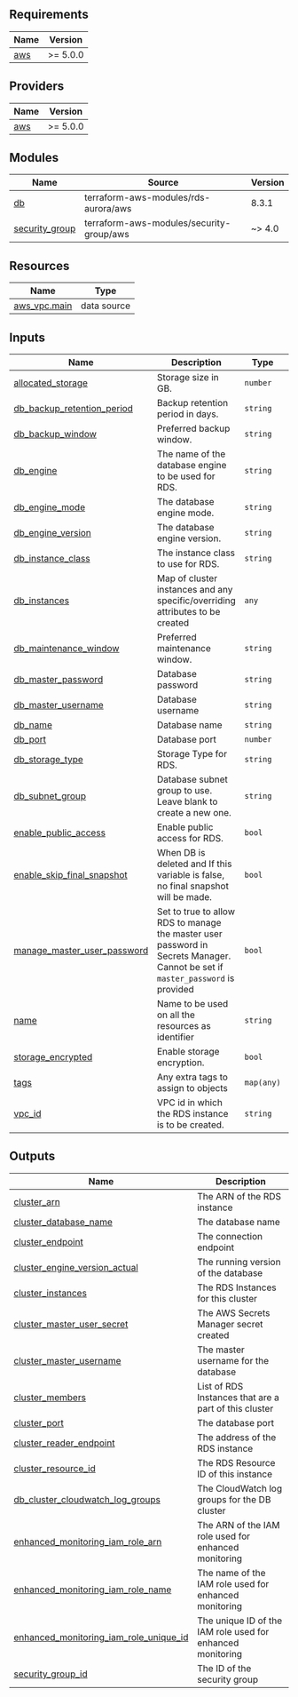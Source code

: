 <!-- BEGIN_TF_DOCS -->
## Requirements

| Name | Version |
|------|---------|
| <a name="requirement_aws"></a> [aws](#requirement\_aws) | >= 5.0.0 |

## Providers

| Name | Version |
|------|---------|
| <a name="provider_aws"></a> [aws](#provider\_aws) | >= 5.0.0 |

## Modules

| Name | Source | Version |
|------|--------|---------|
| <a name="module_db"></a> [db](#module\_db) | terraform-aws-modules/rds-aurora/aws | 8.3.1 |
| <a name="module_security_group"></a> [security\_group](#module\_security\_group) | terraform-aws-modules/security-group/aws | ~> 4.0 |

## Resources

| Name | Type |
|------|------|
| [aws_vpc.main](https://registry.terraform.io/providers/hashicorp/aws/latest/docs/data-sources/vpc) | data source |

## Inputs

| Name | Description | Type | Default | Required |
|------|-------------|------|---------|:--------:|
| <a name="input_allocated_storage"></a> [allocated\_storage](#input\_allocated\_storage) | Storage size in GB. | `number` | `null` | no |
| <a name="input_db_backup_retention_period"></a> [db\_backup\_retention\_period](#input\_db\_backup\_retention\_period) | Backup retention period in days. | `string` | `"1"` | no |
| <a name="input_db_backup_window"></a> [db\_backup\_window](#input\_db\_backup\_window) | Preferred backup window. | `string` | `"03:00-06:00"` | no |
| <a name="input_db_engine"></a> [db\_engine](#input\_db\_engine) | The name of the database engine to be used for RDS. | `string` | `"aurora-postgresql"` | no |
| <a name="input_db_engine_mode"></a> [db\_engine\_mode](#input\_db\_engine\_mode) | The database engine mode. | `string` | `"provisioned"` | no |
| <a name="input_db_engine_version"></a> [db\_engine\_version](#input\_db\_engine\_version) | The database engine version. | `string` | `"14"` | no |
| <a name="input_db_instance_class"></a> [db\_instance\_class](#input\_db\_instance\_class) | The instance class to use for RDS. | `string` | `"db.serverless"` | no |
| <a name="input_db_instances"></a> [db\_instances](#input\_db\_instances) | Map of cluster instances and any specific/overriding attributes to be created | `any` | `{}` | no |
| <a name="input_db_maintenance_window"></a> [db\_maintenance\_window](#input\_db\_maintenance\_window) | Preferred maintenance window. | `string` | `"Mon:00:00-Mon:03:00"` | no |
| <a name="input_db_master_password"></a> [db\_master\_password](#input\_db\_master\_password) | Database password | `string` | `""` | no |
| <a name="input_db_master_username"></a> [db\_master\_username](#input\_db\_master\_username) | Database username | `string` | `"name"` | no |
| <a name="input_db_name"></a> [db\_name](#input\_db\_name) | Database name | `string` | `"name"` | no |
| <a name="input_db_port"></a> [db\_port](#input\_db\_port) | Database port | `number` | `5432` | no |
| <a name="input_db_storage_type"></a> [db\_storage\_type](#input\_db\_storage\_type) | Storage Type for RDS. | `string` | `null` | no |
| <a name="input_db_subnet_group"></a> [db\_subnet\_group](#input\_db\_subnet\_group) | Database subnet group to use. Leave blank to create a new one. | `string` | `""` | no |
| <a name="input_enable_public_access"></a> [enable\_public\_access](#input\_enable\_public\_access) | Enable public access for RDS. | `bool` | `true` | no |
| <a name="input_enable_skip_final_snapshot"></a> [enable\_skip\_final\_snapshot](#input\_enable\_skip\_final\_snapshot) | When DB is deleted and If this variable is false, no final snapshot will be made. | `bool` | `true` | no |
| <a name="input_manage_master_user_password"></a> [manage\_master\_user\_password](#input\_manage\_master\_user\_password) | Set to true to allow RDS to manage the master user password in Secrets Manager. Cannot be set if `master_password` is provided | `bool` | `true` | no |
| <a name="input_name"></a> [name](#input\_name) | Name to be used on all the resources as identifier | `string` | `""` | no |
| <a name="input_storage_encrypted"></a> [storage\_encrypted](#input\_storage\_encrypted) | Enable storage encryption. | `bool` | `true` | no |
| <a name="input_tags"></a> [tags](#input\_tags) | Any extra tags to assign to objects | `map(any)` | `{}` | no |
| <a name="input_vpc_id"></a> [vpc\_id](#input\_vpc\_id) | VPC id in which the RDS instance is to be created. | `string` | n/a | yes |

## Outputs

| Name | Description |
|------|-------------|
| <a name="output_cluster_arn"></a> [cluster\_arn](#output\_cluster\_arn) | The ARN of the RDS instance |
| <a name="output_cluster_database_name"></a> [cluster\_database\_name](#output\_cluster\_database\_name) | The database name |
| <a name="output_cluster_endpoint"></a> [cluster\_endpoint](#output\_cluster\_endpoint) | The connection endpoint |
| <a name="output_cluster_engine_version_actual"></a> [cluster\_engine\_version\_actual](#output\_cluster\_engine\_version\_actual) | The running version of the database |
| <a name="output_cluster_instances"></a> [cluster\_instances](#output\_cluster\_instances) | The RDS Instances for this cluster |
| <a name="output_cluster_master_user_secret"></a> [cluster\_master\_user\_secret](#output\_cluster\_master\_user\_secret) | The AWS Secrets Manager secret created |
| <a name="output_cluster_master_username"></a> [cluster\_master\_username](#output\_cluster\_master\_username) | The master username for the database |
| <a name="output_cluster_members"></a> [cluster\_members](#output\_cluster\_members) | List of RDS Instances that are a part of this cluster |
| <a name="output_cluster_port"></a> [cluster\_port](#output\_cluster\_port) | The database port |
| <a name="output_cluster_reader_endpoint"></a> [cluster\_reader\_endpoint](#output\_cluster\_reader\_endpoint) | The address of the RDS instance |
| <a name="output_cluster_resource_id"></a> [cluster\_resource\_id](#output\_cluster\_resource\_id) | The RDS Resource ID of this instance |
| <a name="output_db_cluster_cloudwatch_log_groups"></a> [db\_cluster\_cloudwatch\_log\_groups](#output\_db\_cluster\_cloudwatch\_log\_groups) | The CloudWatch log groups for the DB cluster |
| <a name="output_enhanced_monitoring_iam_role_arn"></a> [enhanced\_monitoring\_iam\_role\_arn](#output\_enhanced\_monitoring\_iam\_role\_arn) | The ARN of the IAM role used for enhanced monitoring |
| <a name="output_enhanced_monitoring_iam_role_name"></a> [enhanced\_monitoring\_iam\_role\_name](#output\_enhanced\_monitoring\_iam\_role\_name) | The name of the IAM role used for enhanced monitoring |
| <a name="output_enhanced_monitoring_iam_role_unique_id"></a> [enhanced\_monitoring\_iam\_role\_unique\_id](#output\_enhanced\_monitoring\_iam\_role\_unique\_id) | The unique ID of the IAM role used for enhanced monitoring |
| <a name="output_security_group_id"></a> [security\_group\_id](#output\_security\_group\_id) | The ID of the security group |
<!-- END_TF_DOCS -->